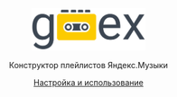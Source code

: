 <p align="center"><img width="40%" style="margin: 0" src="img/logo.png"></img></p>
<p align="center">Конструктор плейлистов Яндекс.Музыки</p>
<p align="center"><a target="_blank" href="https://chimildic.github.io/gooex">Настройка и использование</a></p>